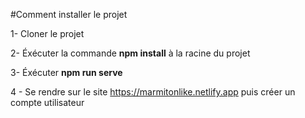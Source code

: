 #Comment installer le projet

1- Cloner le projet

2- Éxécuter la commande <b>npm install</b> à la racine du projet

3- Éxécuter <b>npm run serve</b>

4 - Se rendre sur le site <a> https://marmitonlike.netlify.app </a> puis créer un compte utilisateur
